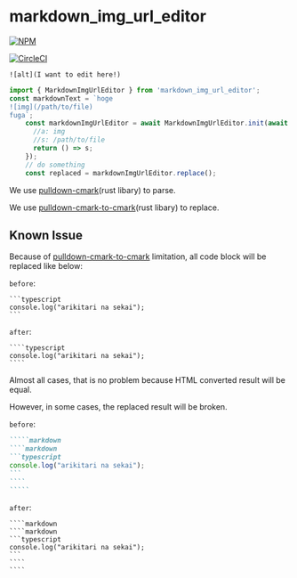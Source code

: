 # markdown_img_url_editor

[![NPM](https://nodei.co/npm/markdown_img_url_editor.png)](https://nodei.co/npm/markdown_img_url_editor/)

[![CircleCI](https://circleci.com/gh/yumetodo/markdown_img_url_editor/tree/master.svg?style=svg)](https://circleci.com/gh/yumetodo/markdown_img_url_editor/tree/master)

`![alt](I want to edit here!)`

```typescript
import { MarkdownImgUrlEditor } from 'markdown_img_url_editor';
const markdownText = `hoge
![img](/path/to/file)
fuga`;
    const markdownImgUrlEditor = await MarkdownImgUrlEditor.init(await text2.get(), (a, s) => {
      //a: img
      //s: /path/to/file
      return () => s;
    });
    // do something
    const replaced = markdownImgUrlEditor.replace();
```

We use [pulldown-cmark](https://crates.io/crates/pulldown-cmark)(rust libary) to parse.

We use [pulldown-cmark-to-cmark](https://crates.io/crates/pulldown-cmark-to-cmark)(rust libary) to replace.

## Known Issue

Because of [pulldown-cmark-to-cmark](https://crates.io/crates/pulldown-cmark-to-cmark) limitation, all code block will be replaced like below:

`before`:

    ```typescript
    console.log("arikitari na sekai");
    ```

`after`:

    ````typescript
    console.log("arikitari na sekai");
    ````

Almost all cases, that is no problem because HTML converted result will be equal.

However, in some cases, the replaced result will be broken.

`before`:

``````markdown
`````markdown
````markdown
```typescript
console.log("arikitari na sekai");
```
````
`````
``````

`after`:

    ````markdown
    ````markdown
    ```typescript
    console.log("arikitari na sekai");
    ```
    ````
    ````

